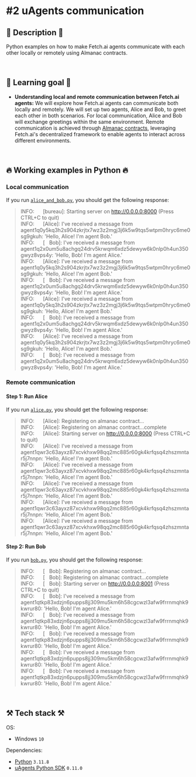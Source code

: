 # #2 uAgents communication

## 📖 Description 📖

Python examples on how to make Fetch.ai agents communicate with each other locally or remotely using Almanac contracts.

<br>

## 🧠 Learning goal 🧠

- **Understanding local and remote communication between Fetch.ai agents:** We will explore how Fetch.ai agents can communicate both locally and remotely. We will set up two agents, Alice and Bob, to greet each other in both scenarios. For local communication, Alice and Bob will exchange greetings within the same environment. Remote communication is achieved through [Almanac contracts](https://fetch.ai/docs/concepts/fetch-network/almanac), leveraging Fetch.ai's decentralized framework to enable agents to interact across different environments.

<br>

## 🔥 Working examples in Python 🔥

### Local communication

If you run [`alice_and_bob.py`](https://github.com/rokbenko/ai-playground/blob/main/fetchai-tutorials/2-uAgents_communication/alice_and_bob.py), you should get the following response:

> INFO:&nbsp;&nbsp;&nbsp;&nbsp;&nbsp; [bureau]: Starting server on http://0.0.0.0:8000 (Press CTRL+C to quit)<br>
> INFO:&nbsp;&nbsp;&nbsp;&nbsp;&nbsp; [Alice]: I've received a message from agent1q0y5kq3h2s904zkrjtx7wz3z2mgj3j6k5w9tqs5wtpm0hryc6me0sg9gkuh: 'Hello, Alice! I'm agent Bob.'<br>
> INFO:&nbsp;&nbsp;&nbsp;&nbsp;&nbsp; [&nbsp;&nbsp; Bob]: I've received a message from agent1q2x0um5u8achgq24drv5krwqm6xdz5dewyw6k0nlp0h4un350gwyz8vps4y: 'Hello, Bob! I'm agent Alice.'<br>
> INFO:&nbsp;&nbsp;&nbsp;&nbsp;&nbsp; [Alice]: I've received a message from agent1q0y5kq3h2s904zkrjtx7wz3z2mgj3j6k5w9tqs5wtpm0hryc6me0sg9gkuh: 'Hello, Alice! I'm agent Bob.'<br>
> INFO:&nbsp;&nbsp;&nbsp;&nbsp;&nbsp; [&nbsp;&nbsp; Bob]: I've received a message from agent1q2x0um5u8achgq24drv5krwqm6xdz5dewyw6k0nlp0h4un350gwyz8vps4y: 'Hello, Bob! I'm agent Alice.'<br>
> INFO:&nbsp;&nbsp;&nbsp;&nbsp;&nbsp; [Alice]: I've received a message from agent1q0y5kq3h2s904zkrjtx7wz3z2mgj3j6k5w9tqs5wtpm0hryc6me0sg9gkuh: 'Hello, Alice! I'm agent Bob.'<br>
> INFO:&nbsp;&nbsp;&nbsp;&nbsp;&nbsp; [&nbsp;&nbsp; Bob]: I've received a message from agent1q2x0um5u8achgq24drv5krwqm6xdz5dewyw6k0nlp0h4un350gwyz8vps4y: 'Hello, Bob! I'm agent Alice.'<br>
> INFO:&nbsp;&nbsp;&nbsp;&nbsp;&nbsp; [Alice]: I've received a message from agent1q0y5kq3h2s904zkrjtx7wz3z2mgj3j6k5w9tqs5wtpm0hryc6me0sg9gkuh: 'Hello, Alice! I'm agent Bob.'<br>
> INFO:&nbsp;&nbsp;&nbsp;&nbsp;&nbsp; [&nbsp;&nbsp; Bob]: I've received a message from agent1q2x0um5u8achgq24drv5krwqm6xdz5dewyw6k0nlp0h4un350gwyz8vps4y: 'Hello, Bob! I'm agent Alice.'

### Remote communication

#### Step 1: Run Alice

If you run [`alice.py`](https://github.com/rokbenko/ai-playground/blob/main/fetchai-tutorials/2-uAgents_communication/alice.py), you should get the following response:

> INFO:&nbsp;&nbsp;&nbsp;&nbsp;&nbsp; [Alice]: Registering on almanac contract...<br>
> INFO:&nbsp;&nbsp;&nbsp;&nbsp;&nbsp; [Alice]: Registering on almanac contract...complete<br>
> INFO:&nbsp;&nbsp;&nbsp;&nbsp;&nbsp; [Alice]: Starting server on http://0.0.0.0:8000 (Press CTRL+C to quit)<br>
> INFO:&nbsp;&nbsp;&nbsp;&nbsp;&nbsp; [Alice]: I've received a message from agent1qwr3c63ayxz87xcvkhxw98qq2mc885r60gk4krfqsq4zhszmntar5j7nnpn: 'Hello, Alice! I'm agent Bob.'<br>
> INFO:&nbsp;&nbsp;&nbsp;&nbsp;&nbsp; [Alice]: I've received a message from agent1qwr3c63ayxz87xcvkhxw98qq2mc885r60gk4krfqsq4zhszmntar5j7nnpn: 'Hello, Alice! I'm agent Bob.'<br>
> INFO:&nbsp;&nbsp;&nbsp;&nbsp;&nbsp; [Alice]: I've received a message from agent1qwr3c63ayxz87xcvkhxw98qq2mc885r60gk4krfqsq4zhszmntar5j7nnpn: 'Hello, Alice! I'm agent Bob.'<br>
> INFO:&nbsp;&nbsp;&nbsp;&nbsp;&nbsp; [Alice]: I've received a message from agent1qwr3c63ayxz87xcvkhxw98qq2mc885r60gk4krfqsq4zhszmntar5j7nnpn: 'Hello, Alice! I'm agent Bob.'<br>
> INFO:&nbsp;&nbsp;&nbsp;&nbsp;&nbsp; [Alice]: I've received a message from agent1qwr3c63ayxz87xcvkhxw98qq2mc885r60gk4krfqsq4zhszmntar5j7nnpn: 'Hello, Alice! I'm agent Bob.'

#### Step 2: Run Bob

If you run [`bob.py`](https://github.com/rokbenko/ai-playground/blob/main/fetchai-tutorials/2-uAgents_communication/bob.py), you should get the following response:

> INFO:&nbsp;&nbsp;&nbsp;&nbsp;&nbsp; [&nbsp;&nbsp; Bob]: Registering on almanac contract...<br>
> INFO:&nbsp;&nbsp;&nbsp;&nbsp;&nbsp; [&nbsp;&nbsp; Bob]: Registering on almanac contract...complete<br>
> INFO:&nbsp;&nbsp;&nbsp;&nbsp;&nbsp; [&nbsp;&nbsp; Bob]: Starting server on http://0.0.0.0:8001 (Press CTRL+C to quit)<br>
> INFO:&nbsp;&nbsp;&nbsp;&nbsp;&nbsp; [&nbsp;&nbsp; Bob]: I've received a message from agent1qtkp83xdzjn6pupps8jj309mu5km6h58cgcwzl3afw9frrnmqhk9kwrur80: 'Hello, Bob! I'm agent Alice.'<br>
> INFO:&nbsp;&nbsp;&nbsp;&nbsp;&nbsp; [&nbsp;&nbsp; Bob]: I've received a message from agent1qtkp83xdzjn6pupps8jj309mu5km6h58cgcwzl3afw9frrnmqhk9kwrur80: 'Hello, Bob! I'm agent Alice.'<br>
> INFO:&nbsp;&nbsp;&nbsp;&nbsp;&nbsp; [&nbsp;&nbsp; Bob]: I've received a message from agent1qtkp83xdzjn6pupps8jj309mu5km6h58cgcwzl3afw9frrnmqhk9kwrur80: 'Hello, Bob! I'm agent Alice.'<br>
> INFO:&nbsp;&nbsp;&nbsp;&nbsp;&nbsp; [&nbsp;&nbsp; Bob]: I've received a message from agent1qtkp83xdzjn6pupps8jj309mu5km6h58cgcwzl3afw9frrnmqhk9kwrur80: 'Hello, Bob! I'm agent Alice.'<br>
> INFO:&nbsp;&nbsp;&nbsp;&nbsp;&nbsp; [&nbsp;&nbsp; Bob]: I've received a message from agent1qtkp83xdzjn6pupps8jj309mu5km6h58cgcwzl3afw9frrnmqhk9kwrur80: 'Hello, Bob! I'm agent Alice.'

<br>

## ⚒️ Tech stack ⚒️

OS:

- Windows `10`

Dependencies:

- [Python](https://www.python.org/) `3.11.8`
- [uAgents Python SDK](https://pypi.org/project/uagents/) `0.11.0`
